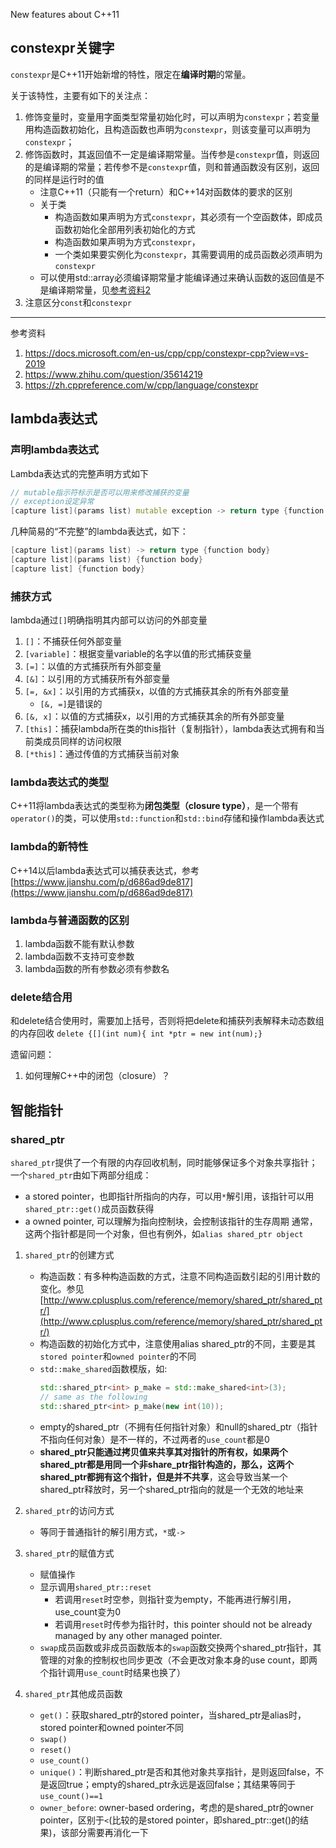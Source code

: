 New features about C++11

## constexpr关键字
`constexpr`是C++11开始新增的特性，限定在**编译时期**的常量。

关于该特性，主要有如下的关注点：
1. 修饰变量时，变量用字面类型常量初始化时，可以声明为`constexpr`；若变量用构造函数初始化，且构造函数也声明为`constexpr`，则该变量可以声明为`constexpr`；
2. 修饰函数时，其返回值不一定是编译期常量。当传参是`constexpr`值，则返回的是编译期的常量；若传参不是`constexpr`值，则和普通函数没有区别，返回的同样是运行时的值
    * 注意C++11（只能有一个return）和C++14对函数体的要求的区别
    * 关于类
        * 构造函数如果声明为方式`constexpr`，其必须有一个空函数体，即成员函数初始化全部用列表初始化的方式
        * 构造函数如果声明为方式`constexpr`，
        * 一个类如果要实例化为`constexpr`，其需要调用的成员函数必须声明为`constexpr`
    * 可以使用std::array必须编译期常量才能编译通过来确认函数的返回值是不是编译期常量，见[参考资料2](https://www.zhihu.com/question/35614219)
3. 注意区分`const`和`constexpr`


----
参考资料
1. https://docs.microsoft.com/en-us/cpp/cpp/constexpr-cpp?view=vs-2019
2. https://www.zhihu.com/question/35614219
3. https://zh.cppreference.com/w/cpp/language/constexpr

## lambda表达式

### 声明lambda表达式
Lambda表达式的完整声明方式如下
```C++
// mutable指示符标示是否可以用来修改捕获的变量
// exception设定异常
[capture list](params list) mutable exception -> return type {function body}
```
几种简易的“不完整”的lambda表达式，如下：
```C++
[capture list](params list) -> return type {function body}
[capture list](params list) {function body}
[capture list] {function body}
```

### 捕获方式
lambda通过`[]`明确指明其内部可以访问的外部变量
1. `[]`：不捕获任何外部变量
2. `[variable]`：根据变量variable的名字以值的形式捕获变量
3. `[=]`：以值的方式捕获所有外部变量
4. `[&]`：以引用的方式捕获所有外部变量
5. `[=, &x]`：以引用的方式捕获x，以值的方式捕获其余的所有外部变量
    * `[&, =]`是错误的
6. `[&, x]`：以值的方式捕获x，以引用的方式捕获其余的所有外部变量
7. `[this]`：捕获lambda所在类的this指针（复制指针），lambda表达式拥有和当前类成员同样的访问权限
8. `[*this]`：通过传值的方式捕获当前对象

### lambda表达式的类型
C++11将lambda表达式的类型称为**闭包类型（closure type）**，是一个带有`operator()`的类，可以使用`std::function`和`std::bind`存储和操作lambda表达式

### lambda的新特性
C++14以后lambda表达式可以捕获表达式，参考[https://www.jianshu.com/p/d686ad9de817](https://www.jianshu.com/p/d686ad9de817)

### lambda与普通函数的区别
1. lambda函数不能有默认参数
2. lambda函数不支持可变参数
3. lambda函数的所有参数必须有参数名

### delete结合用
和delete结合使用时，需要加上括号，否则将把delete和捕获列表解释未动态数组的内存回收
`delete {[](int num){ int *ptr = new int(num);}`


遗留问题：
1. 如何理解C++中的闭包（closure）？


## 智能指针

### shared_ptr
`shared_ptr`提供了一个有限的内存回收机制，同时能够保证多个对象共享指针；一个`shared_ptr`由如下两部分组成：
* a stored pointer，也即指针所指向的内存，可以用`*`解引用，该指针可以用`shared_ptr::get()`成员函数获得
* a owned pointer, 可以理解为指向控制块，会控制该指针的生存周期
通常，这两个指针都是同一个对象，但也有例外，如`alias shared_ptr object`

1. `shared_ptr`的创建方式
    * 构造函数：有多种构造函数的方式，注意不同构造函数引起的引用计数的变化。参见[http://www.cplusplus.com/reference/memory/shared_ptr/shared_ptr/](http://www.cplusplus.com/reference/memory/shared_ptr/shared_ptr/)
    * 构造函数的初始化方式中，注意使用alias shared_ptr的不同，主要是其`stored pointer`和`owned pointer`的不同
    * `std::make_shared`函数模版，如:
        ```C++
        std::shared_ptr<int> p_make = std::make_shared<int>(3);
        // same as the following
        std::shared_ptr<int> p_make(new int(10));
        ```
    * empty的shared_ptr（不拥有任何指针对象）和null的shared_ptr（指针不指向任何对象）是不一样的，不过两者的`use_count`都是0
    * **shared_ptr只能通过拷贝值来共享其对指针的所有权，如果两个shared_ptr都是用同一个非share_ptr指针构造的，那么，这两个shared_ptr都拥有这个指针，但是并不共享**，这会导致当某一个shared_ptr释放时，另一个shared_ptr指向的就是一个无效的地址来

2. `shared_ptr`的访问方式
    * 等同于普通指针的解引用方式，`*`或`->`

3. `shared_ptr`的赋值方式
    * 赋值操作
    * 显示调用`shared_ptr::reset`
        * 若调用`reset`时空参，则指针变为empty，不能再进行解引用，use_count变为0
        * 若调用`reset`时传参为指针时，this pointer should not be already managed by any other managed pointer.
    * `swap`成员函数或非成员函数版本的`swap`函数交换两个shared_ptr指针，其管理的对象的控制权也同步更改（不会更改对象本身的use count，即两个指针调用`use_count`时结果也换了）

4. `shared_ptr`其他成员函数
    * `get()`：获取shared_ptr的stored pointer，当shared_ptr是alias时，stored pointer和owned pointer不同
    * `swap()`
    * `reset()`
    * `use_count()`
    * `unique()`：判断shared_ptr是否和其他对象共享指针，是则返回false，不是返回true；empty的shared_ptr永远是返回false；其结果等同于`use_count()==1`
    * `owner_before`: owner-based ordering，考虑的是shared_ptr的owner pointer，区别于`<`(比较的是stored pointer，即shared_ptr::get()的结果)，该部分需要再消化一下